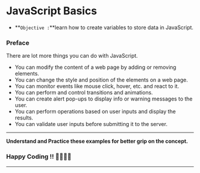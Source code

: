 # JavaScript Basics

- **`Objective :`**learn how to create variables to store data in JavaScript.

### Preface

There are lot more things you can do with JavaScript.

- You can modify the content of a web page by adding or removing elements.
- You can change the style and position of the elements on a web page.
- You can monitor events like mouse click, hover, etc. and react to it.
- You can perform and control transitions and animations.
- You can create alert pop-ups to display info or warning messages to the user.
- You can perform operations based on user inputs and display the results.
- You can validate user inputs before submitting it to the server.

---

**Understand and Practice these examples for better grip on the concept.**

### Happy Coding !! 👍🏻✌🏻

---

